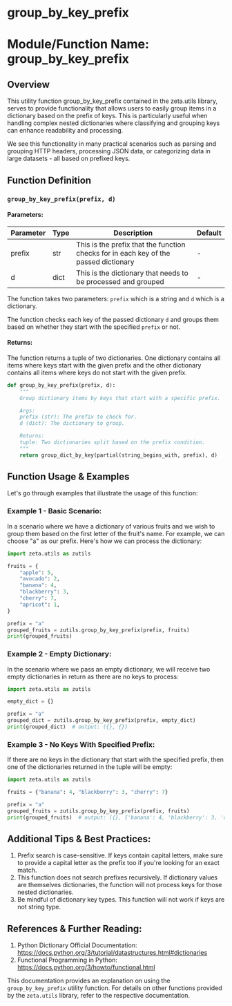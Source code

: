 # group_by_key_prefix

# Module/Function Name: group_by_key_prefix

## Overview
This utility function group_by_key_prefix contained in the zeta.utils library, serves to provide functionality that allows users to easily group items in a dictionary based on the prefix of keys. This is particularly useful when handling complex nested dictionaries where classifying and grouping keys can enhance readability and processing.

We see this functionality in many practical scenarios such as parsing and grouping HTTP headers, processing JSON data, or categorizing data in large datasets - all based on prefixed keys.

## Function Definition

### `group_by_key_prefix(prefix, d)`

#### Parameters:

| Parameter | Type | Description | Default |
|-----------|------|-------------|---------|
| prefix | str | This is the prefix that the function checks for in each key of the passed dictionary | - |
| d | dict | This is the dictionary that needs to be processed and grouped | - |
 
The function takes two parameters: `prefix` which is a string and `d` which is a dictionary. 

The function checks each key of the passed dictionary `d` and groups them based on whether they start with the specified `prefix` or not. 

#### Returns:
The function returns a tuple of two dictionaries. One dictionary contains all items where keys start with the given prefix and the other dictionary contains all items where keys do not start with the given prefix.

```python
def group_by_key_prefix(prefix, d):
    """
    Group dictionary items by keys that start with a specific prefix.

    Args:
    prefix (str): The prefix to check for.
    d (dict): The dictionary to group.

    Returns:
    tuple: Two dictionaries split based on the prefix condition.
    """
    return group_dict_by_key(partial(string_begins_with, prefix), d)
```

## Function Usage & Examples

Let's go through examples that illustrate the usage of this function:

### Example 1 - Basic Scenario:

In a scenario where we have a dictionary of various fruits and we wish to group them based on the first letter of the fruit's name. For example, we can choose "a" as our prefix. Here's how we can process the dictionary:

```python
import zeta.utils as zutils

fruits = {
    "apple": 5,
    "avocado": 2,
    "banana": 4,
    "blackberry": 3,
    "cherry": 7,
    "apricot": 1,
}

prefix = "a"
grouped_fruits = zutils.group_by_key_prefix(prefix, fruits)
print(grouped_fruits)
```

### Example 2 - Empty Dictionary:

In the scenario where we pass an empty dictionary, we will receive two empty dictionaries in return as there are no keys to process:

```python
import zeta.utils as zutils

empty_dict = {}

prefix = "a"
grouped_dict = zutils.group_by_key_prefix(prefix, empty_dict)
print(grouped_dict)  # output: ({}, {})
```

### Example 3 - No Keys With Specified Prefix:

If there are no keys in the dictionary that start with the specified prefix, then one of the dictionaries returned in the tuple will be empty:

```python
import zeta.utils as zutils

fruits = {"banana": 4, "blackberry": 3, "cherry": 7}

prefix = "a"
grouped_fruits = zutils.group_by_key_prefix(prefix, fruits)
print(grouped_fruits)  # output: ({}, {'banana': 4, 'blackberry': 3, 'cherry': 7})
```

## Additional Tips & Best Practices:
1. Prefix search is case-sensitive. If keys contain capital letters, make sure to provide a capital letter as the prefix too if you're looking for an exact match.
2. This function does not search prefixes recursively. If dictionary values are themselves dictionaries, the function will not process keys for those nested dictionaries.
3. Be mindful of dictionary key types. This function will not work if keys are not string type.

## References & Further Reading:
1. Python Dictionary Official Documentation: https://docs.python.org/3/tutorial/datastructures.html#dictionaries
2. Functional Programming in Python: https://docs.python.org/3/howto/functional.html

This documentation provides an explanation on using the `group_by_key_prefix` utility function. For details on other functions provided by the `zeta.utils` library, refer to the respective documentation.
